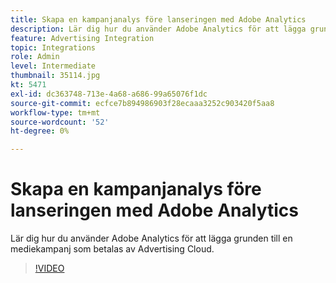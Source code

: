 ```yaml
---
title: Skapa en kampanjanalys före lanseringen med Adobe Analytics
description: Lär dig hur du använder Adobe Analytics för att lägga grunden till en mediekampanj som betalas av Advertising Cloud.
feature: Advertising Integration
topic: Integrations
role: Admin
level: Intermediate
thumbnail: 35114.jpg
kt: 5471
exl-id: dc363748-713e-4a68-a686-99a65076f1dc
source-git-commit: ecfce7b894986903f28ecaaa3252c903420f5aa8
workflow-type: tm+mt
source-wordcount: '52'
ht-degree: 0%

---
```


# Skapa en kampanjanalys före lanseringen med Adobe Analytics

Lär dig hur du använder Adobe Analytics för att lägga grunden till en mediekampanj som betalas av Advertising Cloud.

>[!VIDEO](https://video.tv.adobe.com/v/35114/?quality=12&learn=on)
